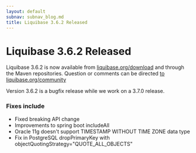 ```yaml
---
layout: default
subnav: subnav_blog.md
title: Liquibase 3.6.2 Released
---
```

# Liquibase 3.6.2 Released

Liquibase 3.6.2 is now available from [liquibase.org/download](http://liquibase.org/download) and through the Maven repositories. Question or comments can be directed [to liquibase.org/community](http://liquibase.org/community)

Version 3.6.2 is a bugfix release while we work on a 3.7.0 release.   

### Fixes include

- Fixed breaking API change
- Improvements to spring boot includeAll
- Oracle 11g doesn't support TIMESTAMP WITHOUT TIME ZONE data type
- Fix in PostgreSQL dropPrimaryKey with objectQuotingStrategy="QUOTE_ALL_OBJECTS"

